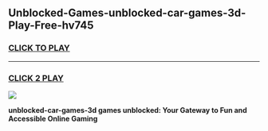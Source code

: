 
## Unblocked-Games-unblocked-car-games-3d-Play-Free-hv745
<h3>
<a href="https://premium76.site?title=unblocked-car-games-3d&ref=18A">CLICK TO PLAY</a></h3>
<hr>

<h3>
<a href="https://premium76.site?title=unblocked-car-games-3d&ref=18A">CLICK 2 PLAY</a>
  
</h3>

<a href="https://premium76.site?title=unblocked-car-games-3d&ref=18A"><img src="https://clearcache.store/games.png"></a>


**unblocked-car-games-3d games unblocked: Your Gateway to Fun and Accessible Online Gaming**

